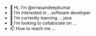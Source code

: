 - 👋 Hi, I’m @errasandeepkumar
- 👀 I’m interested in ...software developer
- 🌱 I’m currently learning ... java 
- 💞️ I’m looking to collaborate on ...
- 📫 How to reach me ...

<!---
errasandeepkumar/errasandeepkumar is a ✨ special ✨ repository because its `README.md` (this file) appears on your GitHub profile.
You can click the Preview link to take a look at your changes.
--->
